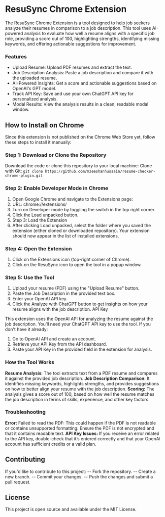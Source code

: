 # ResuSync Chrome Extension

The ResuSync Chrome Extension is a tool designed to help job seekers analyze their resumes in comparison to a job description. This tool uses AI-powered analysis to evaluate how well a resume aligns with a specific job role, providing a score out of 100, highlighting strengths, identifying missing keywords, and offering actionable suggestions for improvement.

### Features

- Upload Resume: Upload PDF resumes and extract the text.
- Job Description Analysis: Paste a job description and compare it with the uploaded resume.
- AI-Powered Insights: Get a score and actionable suggestions based on OpenAI's GPT model.
- Track API Key: Save and use your own ChatGPT API key for personalized analysis.
- Modal Results: View the analysis results in a clean, readable modal window.

## How to Install on Chrome
Since this extension is not published on the Chrome Web Store yet, follow these steps to install it manually:

### Step 1: Download or Clone the Repository
Download the code or clone this repository to your local machine:
Clone with Git:
``` git clone https://github.com/mzeeshanhussain/resume-checker-chrome-plugin.git ```
### Step 2: Enable Developer Mode in Chrome

1. Open Google Chrome and navigate to the Extensions page:
2. URL: chrome://extensions/
3. Turn on Developer mode by toggling the switch in the top right corner.
4. Click the Load unpacked button.
5. Step 3: Load the Extension
6. After clicking Load unpacked, select the folder where you saved the extension (either cloned or downloaded repository).
Your extension should now appear in the list of installed extensions.

### Step 4: Open the Extension
1. Click on the Extensions icon (top-right corner of Chrome).
2. Click on the ResuSync icon to open the tool in a popup window.

### Step 5: Use the Tool
1. Upload your resume (PDF) using the "Upload Resume" button.
2. Paste the Job Description in the provided text box.
3. Enter your OpenAI API key.
4. Click the Analyze with ChatGPT button to get insights on how your resume aligns with the job description.
API Key

This extension uses the OpenAI API for analyzing the resume against the job description. You’ll need your ChatGPT API key to use the tool. If you don't have it already:
1. Go to OpenAI API and create an account.
2. Retrieve your API Key from the API dashboard.
3. Paste your API Key in the provided field in the extension for analysis.

### How the Tool Works
**Resume Analysis**: The tool extracts text from a PDF resume and compares it against the provided job description.
**Job Description Comparison**: It identifies missing keywords, highlights strengths, and provides suggestions on how to better align your resume with the job description.
**Scoring:** The analysis gives a score out of 100, based on how well the resume matches the job description in terms of skills, experience, and other key factors.


### Troubleshooting
**Error:** Failed to read the PDF: This could happen if the PDF is not readable or contains unsupported formatting. Ensure the PDF is not encrypted and that it contains readable text.
**API Key Issues:** If you receive an error related to the API key, double-check that it’s entered correctly and that your OpenAI account has sufficient credits or a valid plan.
## Contributing
If you'd like to contribute to this project: 
-- Fork the repository.
-- Create a new branch.
-- Commit your changes.
-- Push the changes and submit a pull request.
## License
This project is open source and available under the MIT License.




